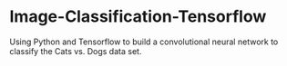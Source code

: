 # Image-Classification-Tensorflow
Using Python and Tensorflow to build a convolutional neural network to classify the Cats vs. Dogs data set.
